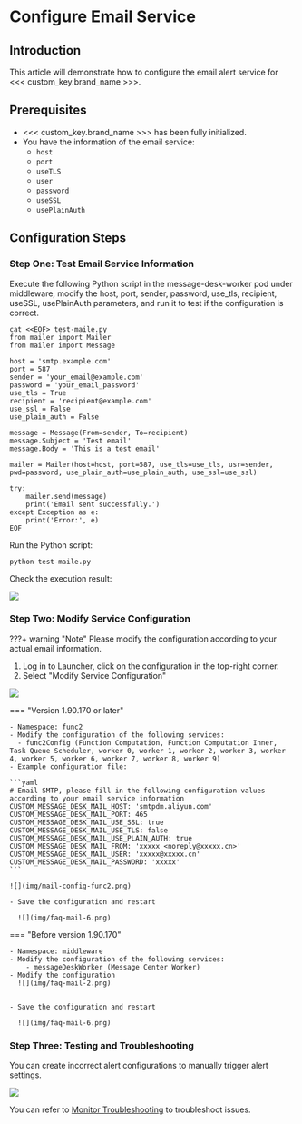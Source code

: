 # Configure Email Service

## Introduction

This article will demonstrate how to configure the email alert service for <<< custom_key.brand_name >>>.

## Prerequisites

- <<< custom_key.brand_name >>> has been fully initialized.
- You have the information of the email service:
    - `host`
    - `port`
    - `useTLS`
    - `user`
    - `password`
    - `useSSL`
    - `usePlainAuth`

## Configuration Steps

### Step One: Test Email Service Information

Execute the following Python script in the message-desk-worker pod under middleware, modify the host, port, sender, password, use_tls, recipient, useSSL, usePlainAuth parameters, and run it to test if the configuration is correct.

```shell
cat <<EOF> test-maile.py
from mailer import Mailer
from mailer import Message

host = 'smtp.example.com'
port = 587
sender = 'your_email@example.com'
password = 'your_email_password'
use_tls = True
recipient = 'recipient@example.com'
use_ssl = False
use_plain_auth = False

message = Message(From=sender, To=recipient)
message.Subject = 'Test email'
message.Body = 'This is a test email'

mailer = Mailer(host=host, port=587, use_tls=use_tls, usr=sender, pwd=password, use_plain_auth=use_plain_auth, use_ssl=use_ssl)

try:
    mailer.send(message)
    print('Email sent successfully.')
except Exception as e:
    print('Error:', e)
EOF
```

Run the Python script:

```shell
python test-maile.py
```

Check the execution result:

![](img/faq-mail-4.png)

### Step Two: Modify Service Configuration

???+ warning "Note"
    Please modify the configuration according to your actual email information.

1. Log in to Launcher, click on the configuration in the top-right corner.
2. Select "Modify Service Configuration"

  ![](img/faq-mail.png)

=== "Version 1.90.170 or later"

    - Namespace: func2
    - Modify the configuration of the following services:
      - func2Config (Function Computation, Function Computation Inner, Task Queue Scheduler, worker 0, worker 1, worker 2, worker 3, worker 4, worker 5, worker 6, worker 7, worker 8, worker 9)
    - Example configuration file:

    ```yaml
    # Email SMTP, please fill in the following configuration values according to your email service information
    CUSTOM_MESSAGE_DESK_MAIL_HOST: 'smtpdm.aliyun.com'
    CUSTOM_MESSAGE_DESK_MAIL_PORT: 465
    CUSTOM_MESSAGE_DESK_MAIL_USE_SSL: true
    CUSTOM_MESSAGE_DESK_MAIL_USE_TLS: false
    CUSTOM_MESSAGE_DESK_MAIL_USE_PLAIN_AUTH: true
    CUSTOM_MESSAGE_DESK_MAIL_FROM: 'xxxxx <noreply@xxxxx.cn>'
    CUSTOM_MESSAGE_DESK_MAIL_USER: 'xxxxx@xxxxx.cn'
    CUSTOM_MESSAGE_DESK_MAIL_PASSWORD: 'xxxxx'
    ```

    ![](img/mail-config-func2.png)

    - Save the configuration and restart

      ![](img/faq-mail-6.png)

=== "Before version 1.90.170"

    - Namespace: middleware
    - Modify the configuration of the following services:
        - messageDeskWorker (Message Center Worker)
    - Modify the configuration
      ![](img/faq-mail-2.png)


    - Save the configuration and restart

      ![](img/faq-mail-6.png)

### Step Three: Testing and Troubleshooting

You can create incorrect alert configurations to manually trigger alert settings.

![](img/faq-mail-3.png)

You can refer to [Monitor Troubleshooting](troubleshooting-monitor.md) to troubleshoot issues.